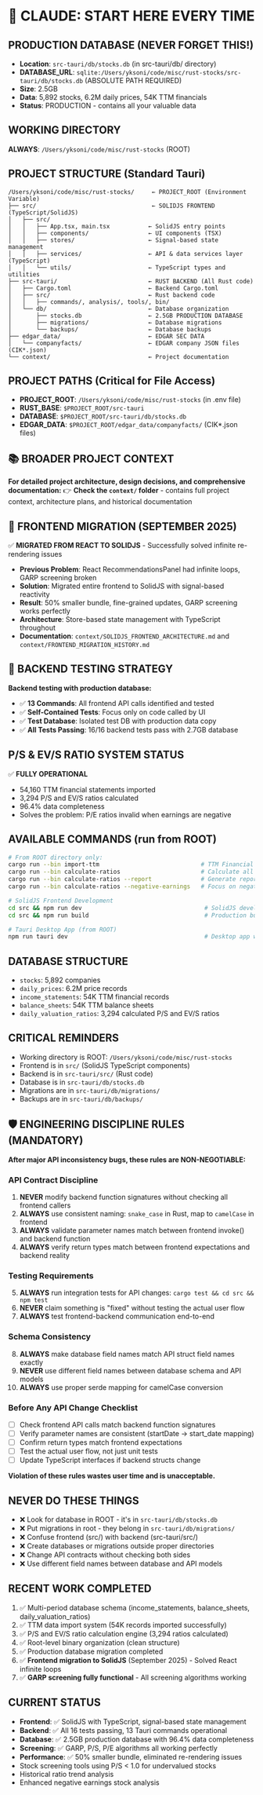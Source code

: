 # 🚨 CLAUDE: START HERE EVERY TIME

## PRODUCTION DATABASE (NEVER FORGET THIS!)
- **Location**: `src-tauri/db/stocks.db` (in src-tauri/db/ directory)
- **DATABASE_URL**: `sqlite:/Users/yksoni/code/misc/rust-stocks/src-tauri/db/stocks.db` (ABSOLUTE PATH REQUIRED)
- **Size**: 2.5GB
- **Data**: 5,892 stocks, 6.2M daily prices, 54K TTM financials
- **Status**: PRODUCTION - contains all your valuable data

## WORKING DIRECTORY 
**ALWAYS**: `/Users/yksoni/code/misc/rust-stocks` (ROOT)

## PROJECT STRUCTURE (Standard Tauri)
```
/Users/yksoni/code/misc/rust-stocks/     ← PROJECT_ROOT (Environment Variable)
├── src/                                 ← SOLIDJS FRONTEND (TypeScript/SolidJS)
│   ├── src/
│   │   ├── App.tsx, main.tsx           ← SolidJS entry points
│   │   ├── components/                 ← UI components (TSX)
│   │   ├── stores/                     ← Signal-based state management
│   │   ├── services/                   ← API & data services layer (TypeScript)
│   │   └── utils/                      ← TypeScript types and utilities
├── src-tauri/                          ← RUST BACKEND (All Rust code)
│   ├── Cargo.toml                      ← Backend Cargo.toml
│   ├── src/                            ← Rust backend code
│   │   ├── commands/, analysis/, tools/, bin/
│   └── db/                             ← Database organization
│       ├── stocks.db                   ← 2.5GB PRODUCTION DATABASE
│       ├── migrations/                 ← Database migrations
│       └── backups/                    ← Database backups
├── edgar_data/                         ← EDGAR SEC DATA
│   └── companyfacts/                   ← EDGAR company JSON files (CIK*.json)
└── context/                            ← Project documentation
```

## PROJECT PATHS (Critical for File Access)
- **PROJECT_ROOT**: `/Users/yksoni/code/misc/rust-stocks` (in .env file)
- **RUST_BASE**: `$PROJECT_ROOT/src-tauri`
- **DATABASE**: `$PROJECT_ROOT/src-tauri/db/stocks.db`
- **EDGAR_DATA**: `$PROJECT_ROOT/edgar_data/companyfacts/` (CIK*.json files)

## 📚 BROADER PROJECT CONTEXT
**For detailed project architecture, design decisions, and comprehensive documentation:**
👉 **Check the `context/` folder** - contains full project context, architecture plans, and historical documentation

## 🚀 FRONTEND MIGRATION (SEPTEMBER 2025)
✅ **MIGRATED FROM REACT TO SOLIDJS** - Successfully solved infinite re-rendering issues
- **Previous Problem**: React RecommendationsPanel had infinite loops, GARP screening broken
- **Solution**: Migrated entire frontend to SolidJS with signal-based reactivity
- **Result**: 50% smaller bundle, fine-grained updates, GARP screening works perfectly
- **Architecture**: Store-based state management with TypeScript throughout
- **Documentation**: `context/SOLIDJS_FRONTEND_ARCHITECTURE.md` and `context/FRONTEND_MIGRATION_HISTORY.md`

## 🧪 BACKEND TESTING STRATEGY
**Backend testing with production database:**
- ✅ **13 Commands**: All frontend API calls identified and tested
- ✅ **Self-Contained Tests**: Focus only on code called by UI
- ✅ **Test Database**: Isolated test DB with production data copy
- ✅ **All Tests Passing**: 16/16 backend tests pass with 2.7GB database

## P/S & EV/S RATIO SYSTEM STATUS
✅ **FULLY OPERATIONAL**
- 54,160 TTM financial statements imported
- 3,294 P/S and EV/S ratios calculated  
- 96.4% data completeness
- Solves the problem: P/E ratios invalid when earnings are negative

## AVAILABLE COMMANDS (run from ROOT)
```bash
# From ROOT directory only:
cargo run --bin import-ttm                             # TTM Financial Data Import
cargo run --bin calculate-ratios                       # Calculate all P/S & EV/S ratios
cargo run --bin calculate-ratios --report              # Generate report only
cargo run --bin calculate-ratios --negative-earnings   # Focus on negative earnings stocks

# SolidJS Frontend Development
cd src && npm run dev                                   # SolidJS development server
cd src && npm run build                                 # Production build

# Tauri Desktop App (from ROOT)
npm run tauri dev                                       # Desktop app with SolidJS frontend
```

## DATABASE STRUCTURE
- `stocks`: 5,892 companies
- `daily_prices`: 6.2M price records  
- `income_statements`: 54K TTM financial records
- `balance_sheets`: 54K TTM balance sheets
- `daily_valuation_ratios`: 3,294 calculated P/S and EV/S ratios

## CRITICAL REMINDERS
- Working directory is ROOT: `/Users/yksoni/code/misc/rust-stocks`
- Frontend is in `src/` (SolidJS TypeScript components)
- Backend is in `src-tauri/src/` (Rust code)
- Database is in `src-tauri/db/stocks.db`
- Migrations are in `src-tauri/db/migrations/`
- Backups are in `src-tauri/db/backups/`

## 🛡️ ENGINEERING DISCIPLINE RULES (MANDATORY)
**After major API inconsistency bugs, these rules are NON-NEGOTIABLE:**

### **API Contract Discipline**
1. **NEVER** modify backend function signatures without checking all frontend callers
2. **ALWAYS** use consistent naming: `snake_case` in Rust, map to `camelCase` in frontend
3. **ALWAYS** validate parameter names match between frontend invoke() and backend function
4. **ALWAYS** verify return types match between frontend expectations and backend reality

### **Testing Requirements**
5. **ALWAYS** run integration tests for API changes: `cargo test && cd src && npm test`
6. **NEVER** claim something is "fixed" without testing the actual user flow
7. **ALWAYS** test frontend-backend communication end-to-end

### **Schema Consistency**
8. **ALWAYS** make database field names match API struct field names exactly
9. **NEVER** use different field names between database schema and API models
10. **ALWAYS** use proper serde mapping for camelCase conversion

### **Before Any API Change Checklist**
- [ ] Check frontend API calls match backend function signatures
- [ ] Verify parameter names are consistent (startDate → start_date mapping)
- [ ] Confirm return types match frontend expectations
- [ ] Test the actual user flow, not just unit tests
- [ ] Update TypeScript interfaces if backend structs change

**Violation of these rules wastes user time and is unacceptable.**

## NEVER DO THESE THINGS
- ❌ Look for database in ROOT - it's in `src-tauri/db/stocks.db`
- ❌ Put migrations in root - they belong in `src-tauri/db/migrations/`
- ❌ Confuse frontend (src/) with backend (src-tauri/src/)
- ❌ Create databases or migrations outside proper directories
- ❌ Change API contracts without checking both sides
- ❌ Use different field names between database and API models

## RECENT WORK COMPLETED
1. ✅ Multi-period database schema (income_statements, balance_sheets, daily_valuation_ratios)
2. ✅ TTM data import system (54K records imported successfully)  
3. ✅ P/S and EV/S ratio calculation engine (3,294 ratios calculated)
4. ✅ Root-level binary organization (clean structure)
5. ✅ Production database migration completed
6. ✅ **Frontend migration to SolidJS** (September 2025) - Solved React infinite loops
7. ✅ **GARP screening fully functional** - All screening algorithms working

## CURRENT STATUS
- **Frontend**: ✅ SolidJS with TypeScript, signal-based state management
- **Backend**: ✅ All 16 tests passing, 13 Tauri commands operational
- **Database**: ✅ 2.5GB production database with 96.4% data completeness
- **Screening**: ✅ GARP, P/S, P/E algorithms all working perfectly
- **Performance**: ✅ 50% smaller bundle, eliminated re-rendering issues
- Stock screening tools using P/S < 1.0 for undervalued stocks
- Historical ratio trend analysis
- Enhanced negative earnings stock analysis